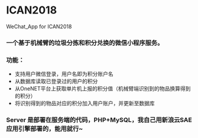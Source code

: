 # ICAN2018
WeChat_App for ICAN2018
### 一个基于机械臂的垃圾分拣和积分兑换的微信小程序服务。
### 功能：
- 支持用户微信登录，用户名即为积分账户名
- 从数据库读取已登录过的用户的积分
- 从OneNET平台上获取单片机上报的积分值（机械臂端识别到的物品换算得到的积分）
- 将识别得到的物品对应的积分加入用户账户，并更新至数据库

### Server 是部署在服务端的代码，PHP+MySQL，我自己用新浪云SAE应用引擎部署的，能用就行~
